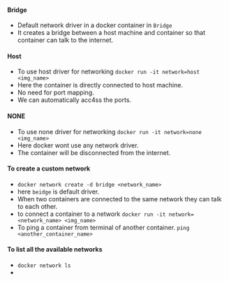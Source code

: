 #### Bridge
- Default network driver in a docker container in `Bridge`
- It creates a bridge between a host machine and container so that container can talk to the internet.

#### Host
- To use host driver for networking `docker run -it network=host <img_name>`
- Here the container is directly connected to host machine.
- No need for port mapping.
- We can automatically acc4ss the ports.
#### NONE
- To use none driver for networking `docker run -it network=none <img_name>`
- Here docker wont use any network driver.
- The container will be disconnected from the internet.
#### To create a custom network
- `docker network create -d bridge <network_name>`
- here `beidge` is default driver.
- When two containers are connected to the same network they can talk to each other.
- to connect a container to a network `docker run -it network=<network_name> <img_name>`
- To ping a container from terminal of another container. `ping <another_container_name>`
#### To list all the available networks
- `docker network ls`
- 